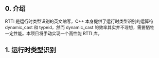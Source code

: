 ## 0. 介绍
RTTI 是运行时类型识别的英文缩写，C++ 本身提供了运行时类型识别的运算符 dynamic_cast 和 typeid，然而 dynamic_cast 的效率其实并不理想，需要牺牲一定性能。本项目将手动实现一个高性能 RTTI 库。

## 1. 运行时类型识别

